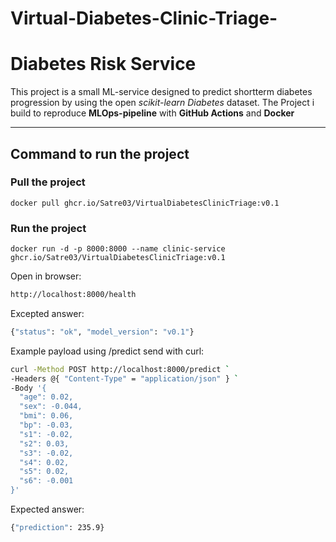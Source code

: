 ﻿# Virtual-Diabetes-Clinic-Triage-

# Diabetes Risk Service

This project is a small ML-service designed to predict shortterm diabetes progression by using the open *scikit-learn Diabetes* dataset. 
The Project i build to reproduce **MLOps-pipeline** with **GitHub Actions** and **Docker**

---

## Command to run the project

### Pull the project
```
docker pull ghcr.io/Satre03/VirtualDiabetesClinicTriage:v0.1
```

### Run the project
```
docker run -d -p 8000:8000 --name clinic-service ghcr.io/Satre03/VirtualDiabetesClinicTriage:v0.1
```

Open in browser:
```bash
http://localhost:8000/health
```
Excepted answer:
```bash
{"status": "ok", "model_version": "v0.1"}
```
Example payload using /predict
send with curl:
```bash
curl -Method POST http://localhost:8000/predict `
-Headers @{ "Content-Type" = "application/json" } `
-Body '{
  "age": 0.02,
  "sex": -0.044,
  "bmi": 0.06,
  "bp": -0.03,
  "s1": -0.02,
  "s2": 0.03,
  "s3": -0.02,
  "s4": 0.02,
  "s5": 0.02,
  "s6": -0.001
}'
```
Expected answer:
```bash
{"prediction": 235.9}
```







